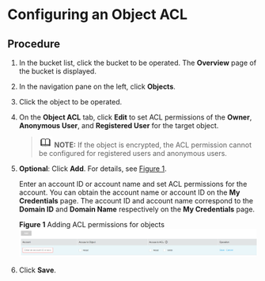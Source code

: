 # Configuring an Object ACL<a name="en-us_topic_0045853821"></a>

## Procedure<a name="section125891538184018"></a>

1.  In the bucket list, click the bucket to be operated. The  **Overview**  page of the bucket is displayed.
2.  In the navigation pane on the left, click  **Objects**.
3.  Click the object to be operated.
4.  On the  **Object ACL**  tab, click  **Edit**  to set ACL permissions of the  **Owner**,  **Anonymous User**, and  **Registered User**  for the target object.

    >![](public_sys-resources/icon-note.gif) **NOTE:** 
    >If the object is encrypted, the ACL permission cannot be configured for registered users and anonymous users.

5.  **Optional**: Click  **Add**. For details, see  [Figure 1](#fig3474335195326).

    Enter an account ID or account name and set ACL permissions for the account. You can obtain the account name or account ID on the  **My Credentials**  page. The account ID and account name correspond to the  **Domain ID**  and  **Domain Name**  respectively on the  **My Credentials**  page.

    **Figure  1**  Adding ACL permissions for objects<a name="fig3474335195326"></a>  
    ![](figures/adding-acl-permissions-for-objects.png "adding-acl-permissions-for-objects")

6.  Click  **Save**.

